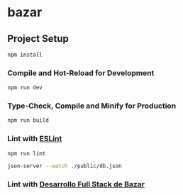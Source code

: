 # bazar

## Project Setup

```sh
npm install
```

### Compile and Hot-Reload for Development

```sh
npm run dev
```

### Type-Check, Compile and Minify for Production

```sh
npm run build
```

### Lint with [ESLint](https://eslint.org/)

```sh
npm run lint
```

```sh
json-server --watch ./public/db.json
```

### Lint with [Desarrollo Full Stack de Bazar](https://github.com/midudev/pruebas-tecnicas/blob/main/pruebas/02-bazar-universal/README.md)

